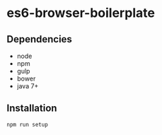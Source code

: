 # es6-browser-boilerplate

## Dependencies
* node
* npm
* gulp
* bower
* java 7+

## Installation
```bash
npm run setup
```
